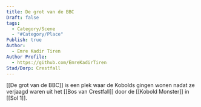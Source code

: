 ```yaml
---
title: De grot van de BBC
Draft: false
tags:
  - Category/Scene
  - "#Category/Place"
Publish: true
Author:
  - Emre Kadir Tiren
Author Profile:
  - https://github.com/EmreKadirTiren
Stad/Dorp: Crestfall
---
```

[[De grot van de BBC]] is een plek waar de Kobolds gingen wonen nadat ze verjaagd waren uit het [[Bos van Crestfall]] door de [[Kobold Monster]] in [[Sol 1]].